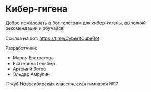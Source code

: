 # Кибер-гигена

Добро пожаловать в бот телеграм для кибер-гигены, выполняй рекомендации и обучайся!

Ссылка на бот: https://t.me/CyberItCubeBot

Разработчики:

- Мария Евстратова
- Екатерина Гельбер
- Артемий Зотов
- Эльдар Амрулин

IT-куб Новосибирская классическая гимназия №17
